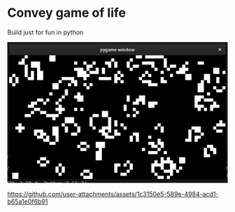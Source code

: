 # Convey game of life

Build just for fun in python


![alt](resources/Screenshot%20from%202025-02-26%2019-17-38.png)



https://github.com/user-attachments/assets/1c3150e5-589e-4984-acd1-b65a1e0f6b91

